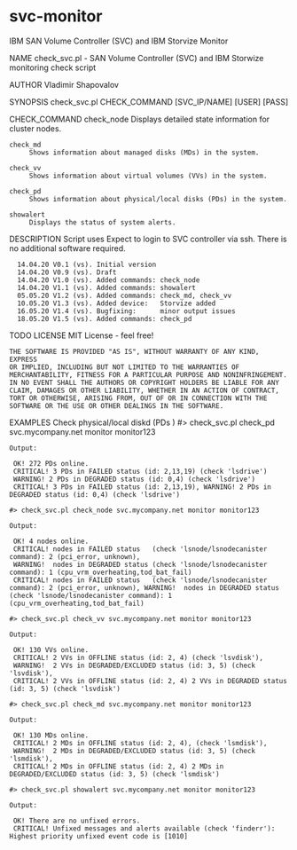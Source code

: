 # svc-monitor
IBM SAN Volume Controller (SVC) and IBM Storvize Monitor

NAME
    check_svc.pl - SAN Volume Controller (SVC) and IBM Storwize monitoring check script

AUTHOR
    Vladimir Shapovalov

SYNOPSIS
    check_svc.pl CHECK_COMMAND [SVC_IP/NAME] [USER] [PASS]

CHECK_COMMAND
    check_node
         Displays detailed state information for cluster nodes.

    check_md
         Shows information about managed disks (MDs) in the system.

    check_vv
         Shows information about virtual volumes (VVs) in the system.

    check_pd
         Shows information about physical/local disks (PDs) in the system.

    showalert
         Displays the status of system alerts.

DESCRIPTION
    Script uses Expect to login to SVC controller via ssh. There is no additional software required.

      14.04.20 V0.1 (vs). Initial version
      14.04.20 V0.9 (vs). Draft
      14.04.20 V1.0 (vs). Added commands: check_node
      14.04.20 V1.1 (vs). Added commands: showalert
      05.05.20 V1.2 (vs). Added commands: check_md, check_vv
      10.05.20 V1.3 (vs). Added device:   Storvize added
      16.05.20 V1.4 (vs). Bugfixing:      minor output issues
      18.05.20 V1.5 (vs). Added commands: check_pd

TODO
LICENSE
    MIT License - feel free!

    THE SOFTWARE IS PROVIDED "AS IS", WITHOUT WARRANTY OF ANY KIND, EXPRESS
    OR IMPLIED, INCLUDING BUT NOT LIMITED TO THE WARRANTIES OF
    MERCHANTABILITY, FITNESS FOR A PARTICULAR PURPOSE AND NONINFRINGEMENT.
    IN NO EVENT SHALL THE AUTHORS OR COPYRIGHT HOLDERS BE LIABLE FOR ANY
    CLAIM, DAMAGES OR OTHER LIABILITY, WHETHER IN AN ACTION OF CONTRACT,
    TORT OR OTHERWISE, ARISING FROM, OUT OF OR IN CONNECTION WITH THE
    SOFTWARE OR THE USE OR OTHER DEALINGS IN THE SOFTWARE.

EXAMPLES
    Check physical/local diskd (PDs ) #> check_svc.pl check_pd svc.mycompany.net monitor monitor123

    Output:

     OK! 272 PDs online.
     CRITICAL! 3 PDs in FAILED status (id: 2,13,19) (check 'lsdrive')
     WARNING! 2 PDs in DEGRADED status (id: 0,4) (check 'lsdrive')
     CRITICAL! 3 PDs in FAILED status (id: 2,13,19), WARNING! 2 PDs in DEGRADED status (id: 0,4) (check 'lsdrive')

    #> check_svc.pl check_node svc.mycompany.net monitor monitor123

    Output:

     OK! 4 nodes online.
     CRITICAL! nodes in FAILED status   (check 'lsnode/lsnodecanister command): 2 (pci_error, unknown),
     WARNING!  nodes in DEGRADED status (check 'lsnode/lsnodecanister command): 1 (cpu_vrm_overheating,tod_bat_fail)
     CRITICAL! nodes in FAILED status   (check 'lsnode/lsnodecanister command): 2 (pci_error, unknown), WARNING!  nodes in DEGRADED status (check 'lsnode/lsnodecanister command): 1 (cpu_vrm_overheating,tod_bat_fail)

    #> check_svc.pl check_vv svc.mycompany.net monitor monitor123

    Output:

     OK! 130 VVs online.
     CRITICAL! 2 VVs in OFFLINE status (id: 2, 4) (check 'lsvdisk'),
     WARNING!  2 VVs in DEGRADED/EXCLUDED status (id: 3, 5) (check 'lsvdisk'),
     CRITICAL! 2 VVs in OFFLINE status (id: 2, 4) 2 VVs in DEGRADED status (id: 3, 5) (check 'lsvdisk')

    #> check_svc.pl check_md svc.mycompany.net monitor monitor123

    Output:

     OK! 130 MDs online.
     CRITICAL! 2 MDs in OFFLINE status (id: 2, 4), (check 'lsmdisk'),
     WARNING!  2 MDs in DEGRADED/EXCLUDED status (id: 3, 5) (check 'lsmdisk'),
     CRITICAL! 2 MDs in OFFLINE status (id: 2, 4) 2 MDs in DEGRADED/EXCLUDED status (id: 3, 5) (check 'lsmdisk')

    #> check_svc.pl showalert svc.mycompany.net monitor monitor123

    Output:

     OK! There are no unfixed errors.
     CRITICAL! Unfixed messages and alerts available (check 'finderr'): Highest priority unfixed event code is [1010]
